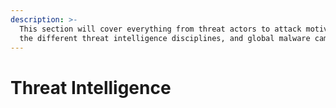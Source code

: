```yaml
---
description: >-
  This section will cover everything from threat actors to attack motivations,
  the different threat intelligence disciplines, and global malware campaigns.
---
```


# Threat Intelligence

